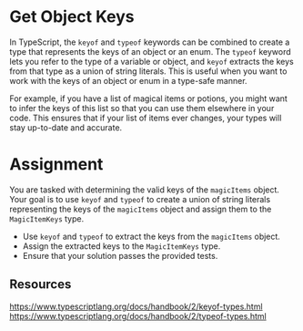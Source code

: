 # Get Object Keys

In TypeScript, the `keyof` and `typeof` keywords can be combined to create a type that represents the keys of an object or an enum. The `typeof` keyword lets you refer to the type of a variable or object, and `keyof` extracts the keys from that type as a union of string literals. This is useful when you want to work with the keys of an object or enum in a type-safe manner.

For example, if you have a list of magical items or potions, you might want to infer the keys of this list so that you can use them elsewhere in your code. This ensures that if your list of items ever changes, your types will stay up-to-date and accurate.

# Assignment

You are tasked with determining the valid keys of the `magicItems` object. Your goal is to use `keyof` and `typeof` to create a union of string literals representing the keys of the `magicItems` object and assign them to the `MagicItemKeys` type.

- Use `keyof` and `typeof` to extract the keys from the `magicItems` object.
- Assign the extracted keys to the `MagicItemKeys` type.
- Ensure that your solution passes the provided tests.

## Resources
https://www.typescriptlang.org/docs/handbook/2/keyof-types.html
https://www.typescriptlang.org/docs/handbook/2/typeof-types.html